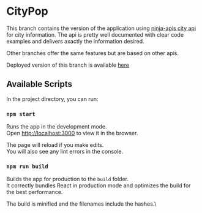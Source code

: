 # CityPop

This branch contains the version of the application using [ninja-apis city api](https://api-ninjas.com/api/city) for city information.
The api is pretty well documented with clear code examples and delivers axactly the information desired.

Other branches offer the same features but are based on other apis.

Deployed version of this branch is available [here](https://flamboyant-fermi-228f10.netlify.app/)

## Available Scripts

In the project directory, you can run:

### `npm start`

Runs the app in the development mode.\
Open [http://localhost:3000](http://localhost:3000) to view it in the browser.

The page will reload if you make edits.\
You will also see any lint errors in the console.

### `npm run build`

Builds the app for production to the `build` folder.\
It correctly bundles React in production mode and optimizes the build for the best performance.

The build is minified and the filenames include the hashes.\
